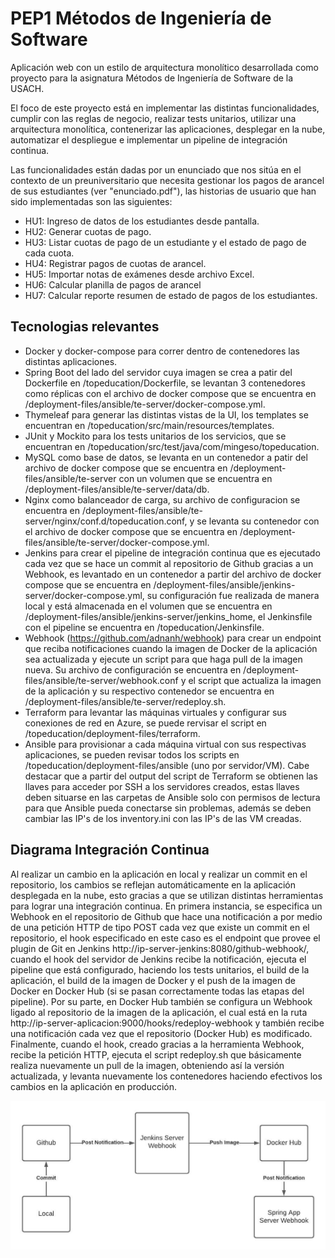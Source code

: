 # PEP1 Métodos de Ingeniería de Software
Aplicación web con un estilo de arquitectura monolítico desarrollada como proyecto para la asignatura Métodos de Ingeniería de Software de la USACH.

El foco de este proyecto está en implementar las distintas funcionalidades, cumplir con las reglas de negocio, realizar tests unitarios, utilizar una arquitectura monolítica, contenerizar las aplicaciones, desplegar en la nube, automatizar el despliegue e implementar un pipeline de integración continua.

Las funcionalidades están dadas por un enunciado que nos sitúa en el contexto de un preuniversitario que necesita gestionar los pagos de arancel de sus estudiantes (ver "enunciado.pdf"), las historias de usuario que han sido implementadas son las siguientes:
 
- HU1: Ingreso de datos de los estudiantes desde pantalla.
- HU2: Generar cuotas de pago.
- HU3: Listar cuotas de pago de un estudiante y el estado de pago de cada cuota. 
- HU4: Registrar pagos de cuotas de arancel. 
- HU5: Importar notas de exámenes desde archivo Excel. 
- HU6: Calcular planilla de pagos de arancel 
- HU7: Calcular reporte resumen de estado de pagos de los estudiantes.

## Tecnologias relevantes

- Docker y docker-compose para correr dentro de contenedores las distintas aplicaciones.
- Spring Boot del lado del servidor cuya imagen se crea a patir del Dockerfile en /topeducation/Dockerfile, se levantan 3 contenedores como réplicas con el archivo de docker compose que se encuentra en /deployment-files/ansible/te-server/docker-compose.yml.
- Thymeleaf para generar las distintas vistas de la UI, los templates se encuentran en /topeducation/src/main/resources/templates.
- JUnit y Mockito para los tests unitarios de los servicios, que se encuentran en /topeducation/src/test/java/com/mingeso/topeducation.
- MySQL como base de datos, se levanta en un contenedor a patir del archivo de docker compose que se encuentra en /deployment-files/ansible/te-server con un volumen que se encuentra en /deployment-files/ansible/te-server/data/db. 
- Nginx como balanceador de carga, su archivo de configuracion se encuentra en /deployment-files/ansible/te-server/nginx/conf.d/topeducation.conf, y se levanta su contenedor con el archivo de docker compose que se encuentra en /deployment-files/ansible/te-server/docker-compose.yml.
- Jenkins para crear el pipeline de integración continua que es ejecutado cada vez que se hace un commit al repositorio de Github gracias a un Webhook, es levantado en un contenedor a partir del archivo de docker compose que se encuentra en /deployment-files/ansible/jenkins-server/docker-compose.yml, su configuración fue realizada de manera local y está almacenada en el volumen que se encuentra en /deployment-files/ansible/jenkins-server/jenkins_home, el Jenkinsfile con el pipeline se encuentra en /topeducation/Jenkinsfile. 
- Webhook (https://github.com/adnanh/webhook) para crear un endpoint que reciba notificaciones cuando la imagen de Docker de la aplicación sea actualizada y ejecute un script para que haga pull de la imagen nueva. Su archivo de configuración se encuentra en /deployment-files/ansible/te-server/webhook.conf y el script que actualiza la imagen de la aplicación y su respectivo contenedor se encuentra en /deployment-files/ansible/te-server/redeploy.sh.
- Terraform para levantar las máquinas virtuales y configurar sus conexiones de red en Azure, se puede rervisar el script en /topeducation/deployment-files/terraform.
- Ansible para provisionar a cada máquina virtual con sus respectivas aplicaciones, se pueden revisar todos los scripts en /topeducation/deployment-files/ansible (uno por servidor/VM). Cabe destacar que a partir del output del script de Terraform se obtienen las llaves para acceder por SSH a los servidores creados, estas llaves deben situarse en las carpetas de Ansible solo con permisos de lectura para que Ansible pueda conectarse sin problemas, además se deben cambiar las IP's de los inventory.ini con las IP's de las VM creadas.


## Diagrama Integración Continua

Al realizar un cambio en la aplicación en local y realizar un commit en el repositorio, los cambios se reflejan automáticamente en la aplicación desplegada en la nube, esto gracias a que se utilizan distintas herramientas para lograr una integración continua. En primera instancia, se especifica un Webhook en el repositorio de Github que hace una notificación a por medio de una petición HTTP de tipo POST cada vez que existe un commit en el repositorio, el hook especificado en este caso es el endpoint que provee el plugin de Git en Jenkins http://ip-server-jenkins:8080/github-webhook/, cuando el hook del servidor de Jenkins recibe la notificación, ejecuta el pipeline que está configurado, haciendo los tests unitarios, el build de la aplicación, el build de la imagen de Docker y el push de la imagen de Docker en Docker Hub (si se pasan correctamente todas las etapas del pipeline). Por su parte, en Docker Hub también se configura un Webhook ligado al repositorio de la imagen de la aplicación, el cual está en la ruta http://ip-server-aplicacion:9000/hooks/redeploy-webhook y también recibe una notificación cada vez que el repositorio (Docker Hub) es modificado. Finalmente, cuando el hook, creado gracias a la herramienta Webhook, recibe la petición HTTP, ejecuta el script redeploy.sh que básicamente realiza nuevamente un pull de la imagen, obteniendo así la versión actualizada, y levanta nuevamente los contenedores haciendo efectivos los cambios en la aplicación en producción.
  

![alt text](https://github.com/hgallardoaraya/pep1-mingeso/blob/main/cicdte.jpeg)


